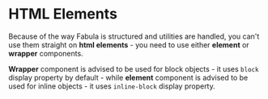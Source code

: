 # HTML Elements

Because of the way Fabula is structured and utilities are handled, you can't use them straight on **html elements** - you need to use either **element** or **wrapper** components.

**Wrapper** component is advised to be used for block objects - it uses `block` display property by default - while **element** component is advised to be used for inline objects - it uses `inline-block` display property. 